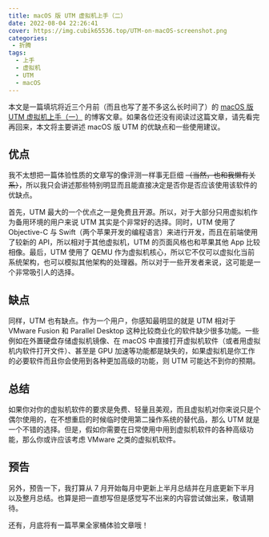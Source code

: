 ```yaml
---
title: macOS 版 UTM 虚拟机上手（二）
date: 2022-08-04 22:26:41
cover: https://img.cubik65536.top/UTM-on-macOS-screenshot.png
categories:
 - 折腾
tags:
  - 上手
  - 虚拟机
  - UTM
  - macOS
---
```


本文是一篇填坑将近三个月前（而且也写了差不多这么长时间了）的 [macOS 版 UTM 虚拟机上手（一）](https://www.cubik65536.top/2022-05-18-Hands-On-UTM-On-macOS(1)) 的博客文章。如果各位还没有阅读过这篇文章，请先看完再回来，本文将主要讲述 macOS 版 UTM 的优缺点和一些使用建议。

<!-- more -->

## 优点

我不太想把一篇体验性质的文章写的像评测一样事无巨细 ~~（当然，也和我懒有关系）~~，所以我只会讲述那些特别明显而且能直接决定是否你是否应该使用该软件的优缺点。

首先，UTM 最大的一个优点之一是免费且开源。所以，对于大部分只用虚拟机作为备用环境的用户来说 UTM 其实是个非常好的选择。同时，UTM 使用了 Objective-C 与 Swift（两个苹果开发的编程语言）来进行开发，而且在前端使用了较新的 API，所以相对于其他虚拟机，UTM 的页面风格也和苹果其他 App 比较相像。最后，UTM 使用了 QEMU 作为虚拟机核心，所以它不仅可以虚拟化当前系统架构，也可以模拟其他架构的处理器。所以对于一些开发者来说，这可能是一个非常吸引人的选择。

## 缺点

同样，UTM 也有缺点。作为一个用户，你感知最明显的就是 UTM 相对于 VMware Fusion 和 Parallel Desktop 这种比较商业化的软件缺少很多功能。一些例如在外置硬盘存储虚拟机镜像、在 macOS 中直接打开虚拟机软件（或者用虚拟机内软件打开文件）、甚至是 GPU 加速等功能都是缺失的，如果虚拟机是你工作的必要软件而且你会使用到各种更加高级的功能，则 UTM 可能达不到你的预期。

## 总结

如果你对你的虚拟机软件的要求是免费、轻量且美观，而且虚拟机对你来说只是个偶尔使用的，在不想重启的时候临时使用第二操作系统的替代品，那么 UTM 就是一个不错的选择。但是，假如你需要在日常使用中用到虚拟机软件的各种高级功能，那么你或许应该考虑 VMware 之类的虚拟机软件。

## 预告

另外，预告一下，我打算从 7 月开始每月中更新上半月总结并在月底更新下半月以及整月总结。也算是把一直想写但是感觉写不出来的内容尝试做出来，敬请期待。

还有，月底将有一篇苹果全家桶体验文章哦！
